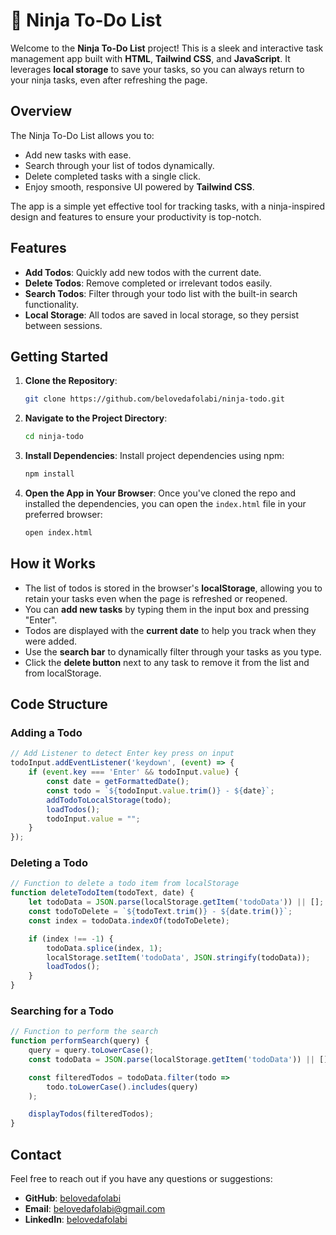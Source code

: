 # 🥷 Ninja To-Do List

Welcome to the **Ninja To-Do List** project! This is a sleek and interactive task management app built with **HTML**, **Tailwind CSS**, and **JavaScript**. It leverages **local storage** to save your tasks, so you can always return to your ninja tasks, even after refreshing the page.

## Overview

The Ninja To-Do List allows you to:

- Add new tasks with ease.
- Search through your list of todos dynamically.
- Delete completed tasks with a single click.
- Enjoy smooth, responsive UI powered by **Tailwind CSS**.

The app is a simple yet effective tool for tracking tasks, with a ninja-inspired design and features to ensure your productivity is top-notch.

## Features

- **Add Todos**: Quickly add new todos with the current date.
- **Delete Todos**: Remove completed or irrelevant todos easily.
- **Search Todos**: Filter through your todo list with the built-in search functionality.
- **Local Storage**: All todos are saved in local storage, so they persist between sessions.

## Getting Started

1. **Clone the Repository**:
    ```bash
    git clone https://github.com/belovedafolabi/ninja-todo.git
    ```
2. **Navigate to the Project Directory**:
    ```bash
    cd ninja-todo
    ```
3. **Install Dependencies**:
    Install project dependencies using npm:
    ```bash
    npm install
    ```
4. **Open the App in Your Browser**:
    Once you've cloned the repo and installed the dependencies, you can open the `index.html` file in your preferred browser:
    ```bash
    open index.html
    ```

## How it Works

- The list of todos is stored in the browser's **localStorage**, allowing you to retain your tasks even when the page is refreshed or reopened.
- You can **add new tasks** by typing them in the input box and pressing "Enter".
- Todos are displayed with the **current date** to help you track when they were added.
- Use the **search bar** to dynamically filter through your tasks as you type.
- Click the **delete button** next to any task to remove it from the list and from localStorage.

## Code Structure

### Adding a Todo

```javascript
// Add Listener to detect Enter key press on input
todoInput.addEventListener('keydown', (event) => {
    if (event.key === 'Enter' && todoInput.value) {
        const date = getFormattedDate();
        const todo = `${todoInput.value.trim()} - ${date}`;
        addTodoToLocalStorage(todo);
        loadTodos();
        todoInput.value = "";
    }
});
```

### Deleting a Todo

```javascript
// Function to delete a todo item from localStorage
function deleteTodoItem(todoText, date) {
    let todoData = JSON.parse(localStorage.getItem('todoData')) || [];
    const todoToDelete = `${todoText.trim()} - ${date.trim()}`;
    const index = todoData.indexOf(todoToDelete);

    if (index !== -1) {
        todoData.splice(index, 1);
        localStorage.setItem('todoData', JSON.stringify(todoData));
        loadTodos();
    }
}
```

### Searching for a Todo

```javascript
// Function to perform the search
function performSearch(query) {
    query = query.toLowerCase();
    const todoData = JSON.parse(localStorage.getItem('todoData')) || [];

    const filteredTodos = todoData.filter(todo => 
        todo.toLowerCase().includes(query)
    );

    displayTodos(filteredTodos);
}
```

## Contact

Feel free to reach out if you have any questions or suggestions:

- **GitHub**: [belovedafolabi](https://github.com/belovedafolabi)
- **Email**: [belovedafolabi@gmail.com](mailto:belovedafolabi@gmail.com)
- **LinkedIn**: [belovedafolabi](https://www.linkedin.com/in/beloved-afolabi)